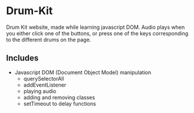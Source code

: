 # Drum-Kit
Drum Kit website, made while learning javascript DOM. Audio plays when you either click one of the buttons, or press one of the keys corresponding to the different drums on the page.

## Includes
- Javascript DOM (Document Object Model) manipulation
  - querySelectorAll
  - addEventListener
  - playing audio
  - adding and removing classes
  - setTimeout to delay functions
